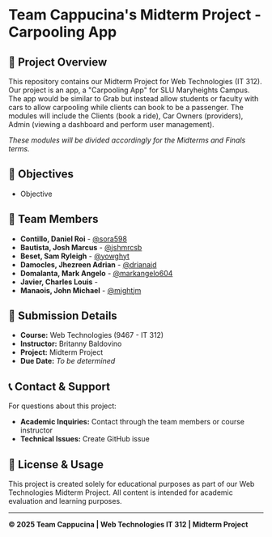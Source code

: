 # Team Cappucina's Midterm Project - Carpooling App

## 📌 Project Overview
This repository contains our Midterm Project for Web Technologies (IT 312).
Our project is an app, a "Carpooling App" for SLU Maryheights Campus. The app would be similar to Grab but instead allow students or faculty with cars to allow carpooling while clients can book to be a passenger. The modules will include the Clients (book a ride), Car Owners (providers), Admin (viewing a dashboard and perform user management).

*These modules will be divided accordingly for the Midterms and Finals terms.*

## 🎯 Objectives
- Objective 

## 👥 Team Members  
- **Contillo, Daniel Roi** - [@sora598](https://github.com/sora598)
- **Bautista, Josh Marcus** - [@jshmrcsb](https://github.com/jshmrcsb)
- **Beset, Sam Ryleigh** - [@yowghyt](https://github.com/yowghyt)
- **Damocles, Jhezreen Adrian** - [@drianajd](https://github.com/drianajd)
- **Domalanta, Mark Angelo** - [@markangelo604](https://github.com/markangelo604)
- **Javier, Charles Louis** - 
- **Manaois, John Michael** - [@mightjm](https://github.com/mightjm)

## 📅 Submission Details  
- **Course:** Web Technologies (9467 - IT 312)  
- **Instructor:** Britanny Baldovino 
- **Project:** Midterm Project  
- **Due Date:** *To be determined*

## 📞 Contact & Support
For questions about this project:
- **Academic Inquiries:** Contact through the team members or course instructor
- **Technical Issues:** Create GitHub issue

## 📜 License & Usage
This project is created solely for educational purposes as part of our Web Technologies Midterm Project. All content is intended for academic evaluation and learning purposes.

---

**© 2025 Team Cappucina | Web Technologies IT 312 | Midterm Project**
